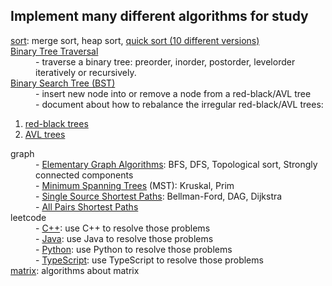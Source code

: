 <h2>Implement many different algorithms for study</h2>

<dl>
    <dt><a href="https://github.com/cyril-gao/wheel/tree/master/Algorithms/sort">sort</a>: merge sort, heap sort, <a href="https://github.com/cyril-gao/wheel/blob/master/Algorithms/sort/quick_sort.h">quick sort (10 different versions)</a></dt>
    <dt><a href="https://github.com/cyril-gao/wheel/tree/master/Algorithms/BinaryTreeTraversal">Binary Tree Traversal</a></dt>
    <dd>- traverse a binary tree: preorder, inorder, postorder, levelorder iteratively or recursively.</dd>
    <dt><a href="https://github.com/cyril-gao/wheel/tree/master/Algorithms/BST">Binary Search Tree (BST)</a>
    <dd>- insert new node into or remove a node from a red-black/AVL tree</dd>
    <dd>- document about how to rebalance the irregular red-black/AVL trees:</dd>
    <ol>
        <li><a href="https://github.com/cyril-gao/wheel/blob/master/Algorithms/BST/The%20rebalancing%20process%20of%20red-black%20trees.pdf">red-black trees</a></li>
        <li><a href="https://github.com/cyril-gao/wheel/blob/master/Algorithms/BST/The%20rebalancing%20process%20of%20AVL%20trees.pdf">AVL trees</a></li>
    </ol>
    <dt>graph</dt>
    <dd>- <a href="https://github.com/cyril-gao/wheel/tree/master/Algorithms/graph/ElementaryGraphAlgorithms">Elementary Graph Algorithms</a>: BFS, DFS, Topological sort, Strongly connected components</dd>
    <dd>- <a href="https://github.com/cyril-gao/wheel/tree/master/Algorithms/graph/MST">Minimum Spanning Trees</a> (MST):  Kruskal, Prim</dd>
    <dd>- <a href="https://github.com/cyril-gao/wheel/tree/master/Algorithms/graph/SingleSourceShortestPaths">Single Source Shortest Paths</a>: Bellman-Ford, DAG, Dijkstra</dd>
    <dd>- <a href="https://github.com/cyril-gao/wheel/tree/master/Algorithms/graph/AllPairsShortestPaths">All Pairs Shortest Paths</a></dd>
    <dt>leetcode</dt>
    <dd>- <a href="https://github.com/cyril-gao/wheel/tree/master/Algorithms/leetcode/C%2B%2B">C++</a>: use C++ to resolve those problems</dd>
    <dd>- <a href="https://github.com/cyril-gao/wheel/tree/master/Algorithms/leetcode/Java/AlgorithmsStudy">Java</a>: use Java to resolve those problems</dd>
    <dd>- <a href="https://github.com/cyril-gao/wheel/tree/master/Algorithms/leetcode/Python">Python</a>: use Python to resolve those problems</dd>
    <dd>- <a href="https://github.com/cyril-gao/wheel/tree/master/Algorithms/leetcode/TypeScript">TypeScript</a>: use TypeScript to resolve those problems</dd>
    <dt><a href="https://github.com/cyril-gao/wheel/tree/master/Algorithms/matrix">matrix</a>: algorithms about matrix</dt>    
</dl>

